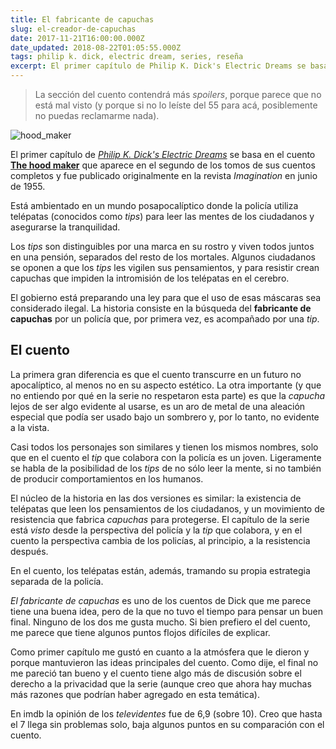 ```yaml
---
title: El fabricante de capuchas
slug: el-creador-de-capuchas
date: 2017-11-21T16:00:00.000Z
date_updated: 2018-08-22T01:05:55.000Z
tags: philip k. dick, electric dream, series, reseña
excerpt: El primer capítulo de Philip K. Dick's Electric Dreams se basa en el cuento The hood maker que aparece en el segundo de los tomos de sus cuentos completos y fue publicado originalmente en la revista *Imagination* en junio de 1955.
---
```


> La sección del cuento contendrá más *spoilers*, porque parece que no está mal visto (y porque si no lo leíste del 55 para acá, posiblemente no puedas reclamarme nada).

![hood_maker](/content/images/2017/11/hood_maker.jpg)

El primer capítulo de *[Philip K. Dick's Electric Dreams](http://www.imdb.com/title/tt5711280/)* se basa en el cuento **[The hood maker](http://www.imdb.com/title/tt6876642/?ref_=ttep_ep1)** que aparece en el segundo de los tomos de sus cuentos completos y fue publicado originalmente en la revista *Imagination* en junio de 1955.

Está ambientado en un mundo posapocalíptico donde la policía utiliza telépatas (conocidos como *tips*) para leer las mentes de los ciudadanos y asegurarse la tranquilidad.

Los *tips* son distinguibles por una marca en su rostro y viven todos juntos en una pensión, separados del resto de los mortales. Algunos ciudadanos se oponen a que los *tips* les vigilen sus pensamientos, y para resistir crean capuchas que impiden la intromisión de los telépatas en el cerebro.

El gobierno está preparando una ley para que el uso de esas máscaras sea considerado ilegal. La historia consiste en la búsqueda del **fabricante de capuchas** por un policía que, por primera vez, es acompañado por una *tip*.

## El cuento

La primera gran diferencia es que el cuento transcurre en un futuro no apocalíptico, al menos no en su aspecto estético. La otra importante (y que no entiendo por qué en la serie no respetaron esta parte) es que la *capucha* lejos de ser algo evidente al usarse, es un aro de metal de una aleación especial que podía ser usado bajo un sombrero y, por lo tanto, no evidente a la vista.

Casi todos los personajes son similares y tienen los mismos nombres, solo que en el cuento el *tip* que colabora con la policía es un joven. Ligeramente se habla de la posibilidad de los *tips* de no sólo leer la mente, si no también de producir comportamientos en los humanos.

El núcleo de la historia en las dos versiones es similar: la existencia de telépatas que leen los pensamientos de los ciudadanos, y un movimiento de resistencia que fabrica *capuchas* para protegerse. El capítulo de la serie está *visto* desde la perspectiva del policía y la *tip* que colabora, y en el cuento la perspectiva cambia de los policías, al principio, a la resistencia después.

En el cuento, los telépatas están, además, tramando su propia estrategia separada de la policía.

*El fabricante de capuchas* es uno de los cuentos de Dick que me parece tiene una buena idea, pero de la que no tuvo el tiempo para pensar un buen final. Ninguno de los dos me gusta mucho. Si bien prefiero el del cuento, me parece que tiene algunos puntos flojos difíciles de explicar.

Como primer capítulo me gustó en cuanto a la atmósfera que le dieron y porque mantuvieron las ideas principales del cuento. Como dije, el final no me pareció tan bueno y el cuento tiene algo más de discusión sobre el derecho a la privacidad que la serie (aunque creo que ahora hay muchas más razones que podrían haber agregado en esta temática).

En imdb la opinión de los *televidentes* fue de 6,9 (sobre 10). Creo que hasta el 7 llega sin problemas solo, baja algunos puntos en su comparación con el cuento.
